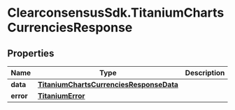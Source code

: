 # ClearconsensusSdk.TitaniumChartsCurrenciesResponse

## Properties

Name | Type | Description | Notes
------------ | ------------- | ------------- | -------------
**data** | [**TitaniumChartsCurrenciesResponseData**](TitaniumChartsCurrenciesResponseData.md) |  | [optional] 
**error** | [**TitaniumError**](TitaniumError.md) |  | [optional] 


